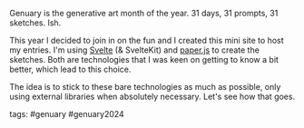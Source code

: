 Genuary is the generative art month of the year. 31 days, 31 prompts, 31 sketches. Ish.

This year I decided to join in on the fun and I created this mini site to host my entries. 
I'm using [Svelte](https://svelte.dev/) (& SvelteKit) and [paper.js](http://paperjs.org/) to create the sketches. Both are technologies that I was keen on getting to know a bit better, which lead to this choice.

The idea is to stick to these bare technologies as much as possible, only using external libraries when absolutely necessary.
Let's see how that goes.

tags: #genuary #genuary2024

